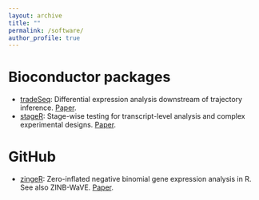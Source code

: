 ```yaml
---
layout: archive
title: ""
permalink: /software/
author_profile: true
---
```


# Bioconductor packages

- [tradeSeq](https://bioconductor.org/packages/release/bioc/html/tradeSeq.html): Differential expression analysis downstream of trajectory inference. [Paper](https://www.nature.com/articles/s41467-020-14766-3).
- [stageR](https://bioconductor.org/packages/release/bioc/html/stageR.html): Stage-wise testing for transcript-level analysis and complex experimental designs. [Paper](https://genomebiology.biomedcentral.com/articles/10.1186/s13059-017-1277-0).

 # GitHub
 
 - [zingeR](https://github.com/statOmics/zingeR): Zero-inflated negative binomial gene expression analysis in R. See also ZINB-WaVE. [Paper](https://genomebiology.biomedcentral.com/articles/10.1186/s13059-018-1406-4).
